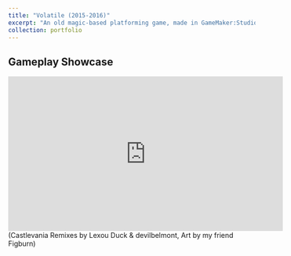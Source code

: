 ```yaml
---
title: "Volatile (2015-2016)"
excerpt: "An old magic-based platforming game, made in GameMaker:Studio! Created with one of my friends who was the main artist for the game. <br/><img src='/images/Volatile/volatile_img_000.png'>"
collection: portfolio
---
```


Gameplay Showcase
------
<iframe width="560" height="315" src="https://www.youtube.com/embed/WD0q2-2Rlro" title="YouTube video player" frameborder="0" allow="accelerometer; autoplay; clipboard-write; encrypted-media; gyroscope; picture-in-picture" allowfullscreen></iframe>
(Castlevania Remixes by Lexou Duck & devilbelmont, Art by my friend Figburn)